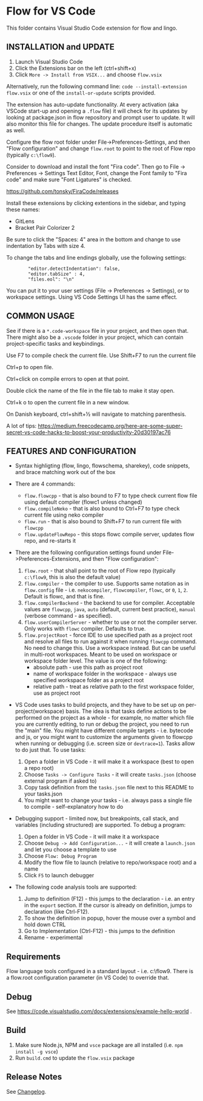 # Flow for VS Code

This folder contains Visual Studio Code extension for flow and lingo.

## INSTALLATION and UPDATE
1. Launch Visual Studio Code
2. Click the Extensions bar on the left (ctrl+shift+x)
3. Click `More -> Install from VSIX...` and choose `flow.vsix`

Alternatively, run the following command line: `code --install-extension flow.vsix` or one of the `install-or-update` scripts provided. 

The extension has auto-update functionality. At every activation (aka VSCode start-up and opening 
a `.flow` file) it will check for its updates by looking at package.json in flow repository 
and prompt user to update. It will also monitor this file for changes. The update procedure 
itself is automatic as well.

Configure the flow root folder under File->Preferences-Settings, and then "Flow configuration" 
and change `flow.root` to 
point to the root of Flow repo (typically `c:\flow9`).

Consider to download and install the font "Fira code". Then go to File -> Preferences -> Settings
Text Editor, Font, change the Font family
to "Fira code" and make sure "Font Ligatures" is checked.

https://github.com/tonsky/FiraCode/releases

Install these extensions by clicking extentions in the sidebar, and typing these names:

- GitLens
- Bracket Pair Colorizer 2

Be sure to click the "Spaces: 4" area in the bottom and change to use indentation by Tabs with size 4.

To change the tabs and line endings globally, use the following settings:
```
        "editor.detectIndentation": false,
        "editor.tabSize" : 4,
        "files.eol": "\n" 
```
You can put it to your user settings (File -> Preferences -> Settings), or to workspace settings.
Using VS Code Settings UI has the same effect.

## COMMON USAGE

See if there is a `*.code-workspace` file in your project, and then open that. There might also be a
`.vscode` folder in your project, which can contain project-specific tasks and keybindings.

Use F7 to compile check the current file.
Use Shift+F7 to run the current file

Ctrl+p to open file.

Ctrl+click on compile errors to open at that point.

Double click the name of the file in the file tab to make it stay open.

Ctrl+k o to open the current file in a new window.

On Danish keyboard, ctrl+shift+½ will navigate to matching parenthesis.

A lot of tips: https://medium.freecodecamp.org/here-are-some-super-secret-vs-code-hacks-to-boost-your-productivity-20d30197ac76 

## FEATURES AND CONFIGURATION
* Syntax highligting (flow, lingo, flowschema, sharekey), code snippets, and brace matching work out of the box
* There are 4 commands:
    * `flow.flowcpp` - that is also bound to F7 to type check current flow file using default compiler (flowc1 unless changed)
    * `flow.compileNeko` - that is also bound to Ctrl+F7 to type check current file using neko compiler
    * `flow.run` - that is also bound to Shift+F7 to run current file with `flowcpp`
    * `flow.updateFlowRepo` - this stops flowc compile server, updates flow repo, and re-starts it
* There are the following configuration settings found under File->Preferences-Extensions, and then "Flow configuration":
    1. `flow.root` - that shall point to the root of Flow repo (typically `c:\flow9`, this is also the default value)
    2. `flow.compiler` - the compiler to use. Supports same notation as in `flow.config` file - i.e. `nekocompiler`, `flowcompiler`, `flowc`, or `0`, `1`, `2`. Default is flowc, and that is fine.
    3. `flow.compilerBackend` - the backend to use for compiler. Acceptable values are `flowcpp`, `java`, `auto` (default, current best practice), `manual` (verbose command - as specified).
    4. `flow.userCompilerServer` - whether to use or not the compiler server. Only works with `flowc`
    compiler. Defaults to true.
    4. `flow.projectRoot` - force IDE to use specified path as a project root and resolve all files to run against it when running `flowcpp` command. No need to change this. Use a workspace instead. But can be useful in multi-root workspaces. Meant to be used on workspace or workspace folder level. The value is one of the following:
        * absolute path - use this path as project root
        * name of workspace folder in the workspace - always use specified workspace folder as a project root
        * relative path - treat as relative path to the first workspace folder, use as project root

* VS Code uses tasks to build projects, and they have to be set up on per-project(workspace) basis. 
The idea is that tasks define actions to be performed on the project as a whole - for example, no 
matter which file you are currently editing, to run or debug the project, you need to run the "main" 
file. You might have different compile targets - i.e. bytecode and js, or you might want to 
customize the arguments given to flowcpp when running or debugging (i.e. screen size or 
`devtrace=1`). Tasks allow to do just that. To use tasks: 
    1. Open a folder in VS Code - it will make it a workspace (best to open a repo root)
    2. Choose `Tasks -> Configure Tasks` - it will create `tasks.json` (choose external program if asked to)
    3. Copy task definition from the `tasks.json` file next to this README to your tasks.json
    4. You might want to change your tasks - i.e. always pass a single file to compile - self-explanatory how to do
* Debugging support - limited now, but breakpoints, call stack, and variables (including structured)
are supported. To debug a program:
    1. Open a folder in VS Code - it will make it a workspace
    2. Choose `Debug -> Add Configuration...` - it will create a `launch.json` and let you choose a template to use
    3. Choose `Flow: Debug Program`
    4. Modify the flow file to launch (relative to repo/workspace root) and a name
    5. Click `F5` to launch debugger
* The following code analysis tools are supported:
    1. Jump to definition (F12) - this jumps to the declaration - i.e. an entry in the `export` 
    section. If the cursor is already on definition, jumps to declaration (like Ctrl-F12).
    2. To show the definition in popup, hover the mouse over a symbol and hold down CTRL
    3. Go to Implementation (Ctrl-F12) - this jumps to the definition
    4. Rename - experimental
 
## Requirements
Flow language tools configured in a standard layout - i.e. c:\flow9. There is a flow.root configuration parameter (in VS Code) to override that.

## Debug
See https://code.visualstudio.com/docs/extensions/example-hello-world .

## Build
1. Make sure Node.js, NPM and `vsce` package are all installed (i.e. `npm install -g vsce`)
2. Run `build.cmd` to update the `flow.vsix` package

## Release Notes
See [Changelog](./CHANGELOG.md).
